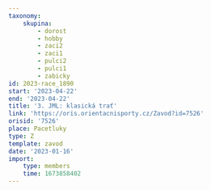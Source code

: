 ```yaml
---
taxonomy:
    skupina:
        - dorost
        - hobby
        - zaci2
        - zaci1
        - pulci2
        - pulci1
        - zabicky
id: 2023-race_1890
start: '2023-04-22'
end: '2023-04-22'
title: '3. JML: klasická trať'
link: 'https://oris.orientacnisporty.cz/Zavod?id=7526'
orisid: '7526'
place: Pacetluky
type: Z
template: zavod
date: '2023-01-16'
import:
    type: members
    time: 1673858402
---
```


